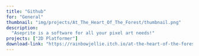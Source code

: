 ```yaml
---
title: "Github"
for: "General"
thumbnail: "img/projects/At_The_Heart_Of_The_Forest/thumbnail.png"
description: 
  "Aseprite is a software for all your pixel art needs!"
projects: ["2D Platformer"]
download-link: "https://rainbowjellie.itch.io/at-the-heart-of-the-forest"
---
```

